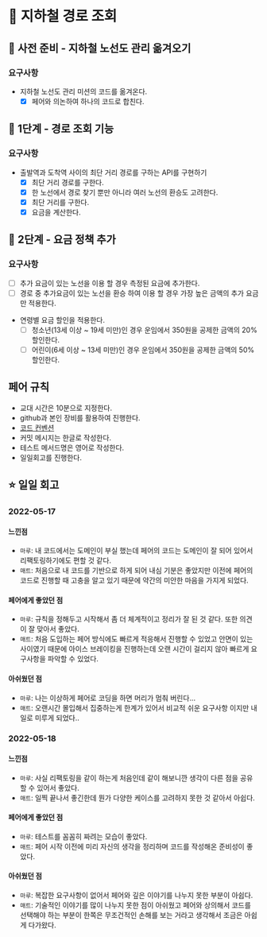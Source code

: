 # 🚈 지하철 경로 조회 

## 🚀 사전 준비 - 지하철 노선도 관리 옮겨오기

### 요구사항

* 지하철 노선도 관리 미션의 코드를 옮겨온다.
  * [x] 페어와 의논하여 하나의 코드로 합친다.

## 🚀 1단계 - 경로 조회 기능

### 요구사항

* 출발역과 도착역 사이의 최단 거리 경로를 구하는 API를 구현하기
  * [x] 최단 거리 경로를 구한다.
  * [x] 한 노선에서 경로 찾기 뿐만 아니라 여러 노선의 환승도 고려한다.
  * [x] 최단 거리를 구한다.
  * [x] 요금을 계산한다.

## 🚀 2단계 - 요금 정책 추가

### 요구사항

* [ ] 추가 요금이 있는 노선을 이용 할 경우 측정된 요금에 추가한다.
* [ ] 경로 중 추가요금이 있는 노선을 환승 하여 이용 할 경우 가장 높은 금액의 추가 요금만 적용한다.
* 연령별 요금 할인을 적용한다.
  * [ ] 청소년(13세 이상 ~ 19세 미만)인 경우 운임에서 350원을 공제한 금액의 20% 할인한다.
  * [ ] 어린이(6세 이상 ~ 13세 미만)인 경우 운임에서 350원을 공제한 금액의 50% 할인한다.

## 페어 규칙

- 교대 시간은 10분으로 지정한다.
- github과 본인 장비를 활용하여 진행한다.
- [코드 컨벤션](https://github.com/woowacourse/woowacourse-docs/tree/master/styleguide/java)
- 커밋 메시지는 한글로 작성한다.
- 테스트 메서드명은 영어로 작성한다.
- 일일회고를 진행한다.

## ⭐️ 일일 회고

### 2022-05-17

#### 느낀점

- `마루`: 내 코드에서는 도메인이 부실 했는데 페어의 코드는 도메인이 잘 되어 있어서 리팩토링하기에도 편할 것 같다.
- `매트`: 처음으로 내 코드를 기반으로 하게 되어 내심 기분은 좋았지만 이전에 페어의 코드로 진행할 때 고충을 알고 있기 때문에 약간의 미안한 마음을 가지게 되었다.

#### 페어에게 좋았던 점

- `마루`: 규칙을 정해두고 시작해서 좀 더 체계적이고 정리가 잘 된 것 같다. 또한 의견이 잘 맞아서 좋았다.
- `매트`: 처음 도입하는 페어 방식에도 빠르게 적응해서 진행할 수 있었고 안면이 있는 사이였기 때문에 아이스 브레이킹을 진행하는데 오랜 시간이  걸리지 않아 빠르게 요구사항을 파악할 수 있었다.

#### 아쉬웠던 점

- `마루`: 나는 이상하게 페어로 코딩을 하면 머리가 멈춰 버린다...
- `매트`: 오랜시간 몰입해서 집중하는게 한계가 있어서 비교적 쉬운 요구사항 이지만 내일로 미루게 되었다..

### 2022-05-18

#### 느낀점

- `마루`: 사실 리팩토링을 같이 하는게 처음인데 같이 해보니깐 생각이 다른 점을 공유할 수 있어서 좋았다.
- `매트`: 일찍 끝나서 좋긴한데 뭔가 다양한 케이스를 고려하지 못한 것 같아서 아쉽다.

#### 페어에게 좋았던 점

- `마루`: 테스트를 꼼꼼히 짜려는 모습이 좋았다.
- `매트`: 페어 시작 이전에 미리 자신의 생각을 정리하며 코드를 작성해온 준비성이 좋았다.

#### 아쉬웠던 점

- `마루`: 복잡한 요구사항이 없어서 페어와 깊은 이야기를 나누지 못한 부분이 아쉽다.
- `매트`: 기술적인 이야기를 많이 나누지 못한 점이 아쉬웠고 페어와 상의해서 코드를 선택해야 하는 부분이 한쪽은 무조건적인 손해를 보는 거라고 생각해서 조금은 아쉽게 다가왔다.
